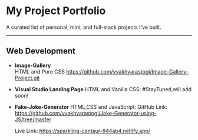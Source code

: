 # My Project Portfolio

A curated list of personal, mini, and full-stack projects I've built.

---

## Web Development

- **Image-Gallery**  
  HTML and Pure CSS
  https://github.com/vyakhyarastogi/Image-Gallery-Project.git

- **Visual Studio Landing Page**
  HTML and Vanilla CSS: #StayTuned,will add soon!

- **Fake-Joke-Generator**
  HTML,CSS and JavaScript:
  GitHub Link: https://github.com/vyakhyarastogi/Joke-Generator-using-JS/tree/master
  
  Live Link: https://sparkling-centaur-844ab4.netlify.app/
